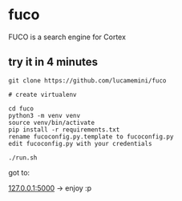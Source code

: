 # fuco
FUCO is a search engine for Cortex 

## try it in 4 minutes
```
git clone https://github.com/lucamemini/fuco

# create virtualenv

cd fuco
python3 -m venv venv
source venv/bin/activate
pip install -r requirements.txt
rename fucoconfig.py.template to fucoconfig.py
edit fucoconfig.py with your credentials

./run.sh
```

got to:

[127.0.0.1:5000](http://127.0.0.1:5000) -> enjoy :p


